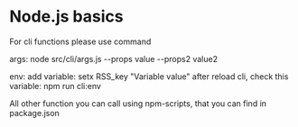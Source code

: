 # Node.js basics

For cli functions please use command

args: node src/cli/args.js --props value --props2 value2

env: 
    add variable: setx RSS_key "Variable value"
    after reload cli, check this variable: npm run cli:env

All other function you can call using npm-scripts, that you can find in package.json
